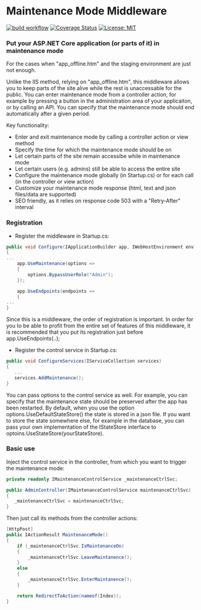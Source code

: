 # Maintenance Mode Middleware

[![build workflow](https://github.com/rsvilenov/MaintenanceModeMiddleware/actions/workflows/dotnet.yml/badge.svg)](https://github.com/rsvilenov/MaintenanceModeMiddleware/actions/workflows/dotnet.yml)   [![Coverage Status](https://coveralls.io/repos/github/rsvilenov/MaintenanceModeMiddleware/badge.svg?branch=master)](https://coveralls.io/github/rsvilenov/MaintenanceModeMiddleware?branch=master)   [![License: MIT](https://img.shields.io/badge/License-MIT-yellow.svg)](https://github.com/coverlet-coverage/coverlet/blob/master/LICENSE)

### Put your ASP.NET Core application (or parts of it) in maintenance mode

For the cases when "app_offline.htm" and the staging environment are just not enough.

Unlike the IIS method, relying on "app_offline.htm", this middleware allows you to keep parts of the site alive while the rest is unaccessable for the public. You can enter maintenance mode from a controller action, for example by pressing a button in the administration area of your applicaiton, or by calling an API. You can specify that the maintenance mode should end automatically after a given period.

Key functionality:
  * Enter and exit maintenance mode by calling a controller action or view method
  * Specify the time for which the maintenance mode should be on
  * Let certain parts of the site remain accessibe while in maintenance mode
  * Let certain users (e.g. admins) still be able to access the entire site
  * Configure the maintenance mode globally (in Startup.cs) or for each call (in the controller or view action)
  * Customize your maintenance mode response (html, text and json files/data are supported)
  * SEO friendly, as it relies on response code 503 with a "Retry-After" interval

### Registration

* Register the middleware in Startup.cs:

```csharp
public void Configure(IApplicationBuilder app, IWebHostEnvironment env)
{
...
    app.UseMaintenance(options =>
    {
        options.BypassUserRole("Admin");
    });

    app.UseEndpoints(endpoints =>
    {        
...
}
```
Since this is a middleware, the order of registration is important. In order for you to be able to profit from the entire set of features of this middleware, it is recommended that you put its registration just before app.UseEndpoints(..);

* Register the control service in Startup.cs:

```csharp
public void ConfigureServices(IServiceCollection services)
{
   ...
   services.AddMaintenance();
}
```

You can pass options to the control service as well. For example, you can specify that the maintenance state should be preserved after the app has been restarted. By default, when you use the option options.UseDefaultStateStore() the state is stored in a json file. If you want to store the state somewhere else, for example in the database, you can pass your own implementation of the IStateStore interface to optoins.UseStateStore(yourStateStore).

### Basic use

Inject the control service in the controller, from which you want to trigger the maintenance mode:

```csharp
private readonly IMaintenanceControlService _maintenanceCtrlSvc;

public AdminController(IMaintenanceControlService maintenanceCtrlSvc)
{
   _maintenanceCtrlSvc = maintenanceCtrlSvc;
}
```

Then just call its methods from the controller actions:

```csharp
[HttpPost]
public IActionResult MaintenanceMode()
{
    if (_maintenanceCtrlSvc.IsMaintenanceOn)
    {
        _maintenanceCtrlSvc.LeaveMaintanence();
    }
    else
    {
        _maintenanceCtrlSvc.EnterMaintanence();
    }

    return RedirectToAction(nameof(Index));
}
```
